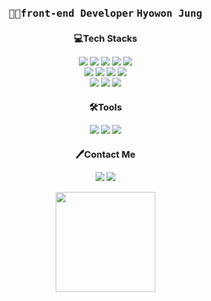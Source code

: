 <div align="center">
 <h2>
 <code>👩‍💻front-end Developer</code>
 <code>Hyowon Jung</code>
 </h2>
 
<h3>💻Tech Stacks</h3>
<div dir="auto">
 <img src="https://img.shields.io/badge/HTML5-EAEAEA?style=for-the-badge&logo=HTML5&logoColor=E34F26"/>
 <img src="https://img.shields.io/badge/CSS3-EAEAEA?style=for-the-badge&logo=CSS3&logoColor=1572B6"/>
 <img src="https://img.shields.io/badge/JavaScript-EAEAEA?style=for-the-badge&logo=JavaScript&logoColor=F7DF1E"/>
 <img src="https://img.shields.io/badge/React-EAEAEA?style=for-the-badge&logo=React&logoColor=61DAFB"/>
 <img src="https://img.shields.io/badge/Svelte-EAEAEA?style=for-the-badge&logo=Svelte&logoColor=FF3E00"/></br>
 <img src="https://img.shields.io/badge/Styled Components-EAEAEA?style=for-the-badge&logo=Styled Components&logoColor=DB7093"/>
 <img src="https://img.shields.io/badge/Sass-EAEAEA?style=for-the-badge&logo=Sass&logoColor=CC6699"/>
 <img src="https://img.shields.io/badge/Tailwind CSS-EAEAEA?style=for-the-badge&logo=Tailwind CSS&logoColor=06B6D4" />
 <img src="https://img.shields.io/badge/three.js-EAEAEA?style=for-the-badge&logo=three.js&logoColor=000000"/></br>
 <img src="https://img.shields.io/badge/Adobe Photoshop-EAEAEA?style=for-the-badge&logo=Adobe Photoshop&logoColor=31A8FF"/>
 <img src="https://img.shields.io/badge/Adobe Illustrator-EAEAEA?style=for-the-badge&logo=Adobe Illustrator&logoColor=FF9A00"/>
 <img src="https://img.shields.io/badge/Adobe After Effects-EAEAEA?style=for-the-badge&logo=Adobe After Effects&logoColor=9999FF"/>
</div>
<h3>🛠Tools</h3>
<div>
 <img src="https://img.shields.io/badge/Slack-EAEAEA?style=for-the-badge&logo=Slack&logoColor=4A154B"/>
 <img src="https://img.shields.io/badge/Trello-EAEAEA?style=for-the-badge&logo=Trello&logoColor=0052CC"/>
 <img src="https://img.shields.io/badge/Notion-EAEAEA?style=for-the-badge&logo=Notion&logoColor=000000"/>
</div>
<h3>🖊Contact Me</h3>
 <div>
   <a href="mailto:hcircle093@gmail.com" target="_blank"><img src="https://img.shields.io/badge/Gmail-EAEAEA?style=for-the-badge&logo=Gmail&logoColor=EA4335"/></a>
 <a href="https://h0circle.tistory.com/" target="_blank"><img src="https://img.shields.io/badge/Tistory-EAEAEA?style=for-the-badge&logo=Tistory&logoColor=000000"/>
 </div>
 <br>
  <a href="https://github.com/h0circle"><img align="center" style="height:180px" src="https://github-readme-stats.vercel.app/api/top-langs/?username=h0circle&layout=compact" /></a> <br>
